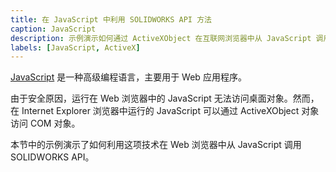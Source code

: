 ```yaml
---
title: 在 JavaScript 中利用 SOLIDWORKS API 方法
caption: JavaScript
description: 示例演示如何通过 ActiveXObject 在互联网浏览器中从 JavaScript 调用 SOLIDWORKS API
labels: [JavaScript, ActiveX]
---
```

[JavaScript](https://en.wikipedia.org/wiki/JavaScript) 是一种高级编程语言，主要用于 Web 应用程序。

由于安全原因，运行在 Web 浏览器中的 JavaScript 无法访问桌面对象。然而，在 Internet Explorer 浏览器中运行的 JavaScript 可以通过 ActiveXObject 对象访问 COM 对象。

本节中的示例演示了如何利用这项技术在 Web 浏览器中从 JavaScript 调用 SOLIDWORKS API。